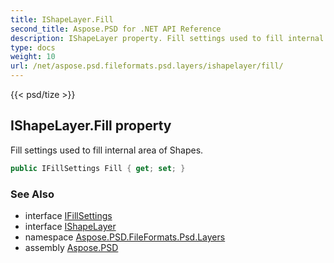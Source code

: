 ```yaml
---
title: IShapeLayer.Fill
second_title: Aspose.PSD for .NET API Reference
description: IShapeLayer property. Fill settings used to fill internal area of Shapes
type: docs
weight: 10
url: /net/aspose.psd.fileformats.psd.layers/ishapelayer/fill/
---
```

{{< psd/tize >}}
## IShapeLayer.Fill property

Fill settings used to fill internal area of Shapes.

```csharp
public IFillSettings Fill { get; set; }
```

### See Also

* interface [IFillSettings](../../../aspose.psd.fileformats.psd.layers.fillsettings/ifillsettings/)
* interface [IShapeLayer](../)
* namespace [Aspose.PSD.FileFormats.Psd.Layers](../../ishapelayer/)
* assembly [Aspose.PSD](../../../)


